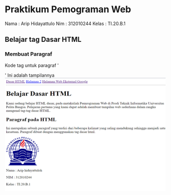 # Praktikum Pemograman Web
Nama  : Arip Hidayattulo
Nim   : 312010244
Kelas : TI.20.B.1
## Belajar tag Dasar HTML

### Membuat Paragraf
Kode tag untuk paragraf '<P>'
Ini adalah tampilannya
![Gambar1](screenshot/ss1.png)